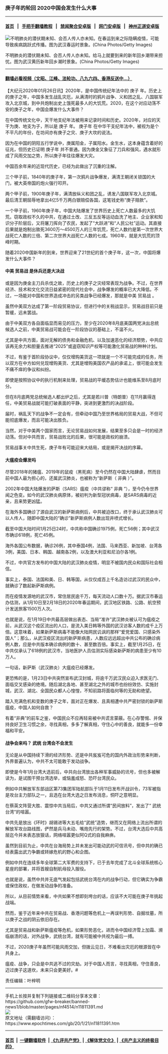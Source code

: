 ### 庚子年的轮回 2020中国会发生什么大事
------------------------

#### [首页](https://github.com/gfw-breaker/banned-news1/blob/master/README.md) &nbsp;&nbsp;|&nbsp;&nbsp; [手把手翻墙教程](https://github.com/gfw-breaker/guides/wiki) &nbsp;&nbsp;|&nbsp;&nbsp; [禁闻聚合安卓版](https://github.com/gfw-breaker/bn-android) &nbsp;&nbsp;|&nbsp;&nbsp; [网门安卓版](https://github.com/oGate2/oGate) &nbsp;&nbsp;|&nbsp;&nbsp; [神州正道安卓版](https://github.com/SzzdOgate/update) 



<div><img alt="不明肺炎的潜伏期未知、会否人传人亦未知。在春运到来之际隐瞒疫情，可能导致疾病跳跃式传播。图为武汉春运时景象。(China Photos/Getty Images)" class="aligncenter wp-post-image" src="https://i.epochtimes.com/assets/uploads/2020/01/GettyImages-73408647-600x400.jpg"/>
<div class="red16 caption">
 <p>
  不明肺炎的潜伏期未知、会否人传人亦未知。给马上就要到来的新年回乡潮带来担忧。图为武汉黄历新年回乡潮时景象。(China Photos/Getty Images)
 </p>
</div>
</div><hr/>

#### [翻墙必看视频（文昭、江峰、法轮功、八九六四、香港反送中...）](http://167.172.214.107/home.html)

<div><p>
 【大纪元2020年01月26日讯】2020年，是中国传统纪年法中的
 <ok href="https://www.epochtimes.com/gb/tag/%E5%BA%9A%E5%AD%90.html">
  庚子
 </ok>
 年。历史上的庚子之年，中国多发生战乱灾厄，从满清时的鸦片战争、义和团之乱、八国联军攻入北京城，到中共炮制出史上饿死最多人的大饥荒。2020，在这个对应动荡不安的庚子之年，中国会爆发什么大事件？
</p>
<p>
 在中国传统文化中，天干地支纪年法被用来记录时间和历史。2020年，对应的天干为庚、地支为子，所以是
 <ok href="https://www.epochtimes.com/gb/tag/%E5%BA%9A%E5%AD%90.html">
  庚子
 </ok>
 年。
 <ok href="https://www.epochtimes.com/gb/tag/%E5%BA%9A%E5%AD%90%E5%B9%B4.html">
  庚子年
 </ok>
 在中华干支纪年法中，被视为是个不平凡的年份，在坊间亦有庚子之灾、庚子大坎的说法。
</p>
<p>
 因为在中国的阴阳五行学说中，庚属阳金，子属阳水。金生水，这本身蕴含着好的征兆，但历史已证明
 <ok href="https://www.epochtimes.com/gb/tag/%E5%BA%9A%E5%AD%90%E5%B9%B4.html">
  庚子年
 </ok>
 并不普通。因为庚金又象征了刀兵和强风，遇水就形成了风雨交加之势，所以庚子年往往爆发大灾。
</p>
<p>
 中国百余年来的近现代历史，已经为此做出了沉重的注解。
</p>
<p>
 三个甲子前，1840年的庚子年，第一次鸦片战争爆发，满清王朝闭关锁国的大门，被大英帝国的炮火强行叩开。
</p>
<p>
 两个甲子前，1900年庚子年，满清放纵义和团之乱，诱发八国联军攻入北京城。最后清王朝屈辱地拿出4亿5千万两白银赔偿各国，这笔钱史称“庚子赔款”。
</p>
<p>
 一个甲子前，1960年庚子年，中国大陆爆发了世界历史上死亡人数最多的大饥荒。窃取政权不久的中共，在通过土改、三反五反等运动血洗了地主、企业家和知识分子阶层后，又将屠刀挥向了农民，发起了“大跃进”和“人民公社”运动。其直接后果就是炮制出致死3600万～4500万人的三年饥荒，死亡人数约是第一次世界大战死亡人数的三倍、第二次世界大战死亡人数的七成。1960年，就是大饥荒的顶峰时期。
</p>
<p>
 随着2020中国新年的到来，世界迎来了21世纪的首个庚子年，这一次，中国将爆发什么大事件？
</p>
<h4>
 中美
 <ok href="https://www.epochtimes.com/gb/tag/%E8%B4%B8%E6%98%93%E6%88%98.html">
  贸易战
 </ok>
 是休兵还是大决战
</h4>
<p>
 或是因为庚金主刀兵杀伐之故，历史上的庚子之灾经常表现为战争。不过，在世界经济、技术和文化交流日益紧密的现代社会中，战争爆发的概率已大大降低。不过，一场能对中国和世界造成冲击的另类战争已经爆发，那就是中美
 <ok href="https://www.epochtimes.com/gb/tag/%E8%B4%B8%E6%98%93%E6%88%98.html">
  贸易战
 </ok>
 。
</p>
<p>
 虽然中美双方达成了第一阶段贸易协议，但进行中的关税战显示，贸易战目前只是暂缓，远未罢战。
</p>
<p>
 由于中美双方各自面临显而易见的压力，至少在2020年8月底美国两党决出总统候选人之前，中美贸易战可能会在一阶段协议的基础上，不温不火。
</p>
<p>
 尤其是中共方面，面对无解的债务和金融危机、以及加速恶化的经济颓势，中共应该再无余力和胆量去推进“2025”或盗窃知识产权等可能激化贸易战的种种计划。
</p>
<p>
 不过，有鉴于首阶段协议中，仅仅增购美货这一项就是一个不可能完成的任务，所以双方在中方如何兑现增购美货、尤其是增购美国农产品的承诺上，很可能会发生不痛不痒的争议和纠纷。
</p>
<p>
 即使是按照协议中的执行机制来处理，贸易战的平缓态势估计也能维系至8月底时分。
</p>
<p>
 但在8月底两党总统候选人都出炉之后，尤其是若川普（特朗普）在11月赢得连任，中美贸易战就可能打破表面的平静，突进到更激烈的决战阶段。
</p>
<p>
 届时，祸乱天下的战争不一定会有，但牵动中国乃至世界格局的贸易大战，不但可能彻底爆发，而且可能决出胜负。
</p>
<p>
 当然，对于中美两个国家而言，无论贸易战如何发展，结果至多只会是一时的经济动荡。但对中共而言，贸易战败北的后果，很可能是政权的崩溃。
</p>
<p>
 贸易战事关中共生死，庚子年有可能迎来大结局，或是揭开决战的序幕。
</p>
<h4>
 大瘟疫会爆发吗
</h4>
<p>
 尽管2018年的猪瘟、2019年的鼠疫（黑死病）至今仍然在中国大陆肆虐，然而目前中国人最为担心的，还属武汉肺炎，也被称为“新萨斯（
 <ok href="https://www.epochtimes.com/gb/tag/%E9%9D%9E%E5%85%B8.html">
  非典
 </ok>
 ）”。
</p>
<p>
 2002年中国大陆爆发的萨斯（SARS）瘟疫（中共谬称“
 <ok href="https://www.epochtimes.com/gb/tag/%E9%9D%9E%E5%85%B8.html">
  非典
 </ok>
 ”），至今仍令世界闻之色变。如今的武汉肺炎病原体，被初判为新型冠状病毒，是SARS病毒的近亲，且来势更凶猛。
</p>
<p>
 在海外多国确诊了源自武汉的新萨斯病例后，中共被迫改口，终于承认武汉肺炎可以人传人，随即中国大陆的“确诊”新萨斯病例人数出现井喷式增长。
</p>
<p>
 截至中国大陆时间1月25日24时，中共称中国确诊1975例，死亡56例；其中武汉市确诊618例，死亡45例。
</p>
<p>
 海外各国公布数据，确诊26例，其中泰国4例，法国、马来西亚、新加坡、台湾各3例，美国、日本、韩国、越南各2例，以及澳大利亚和尼泊尔各1例。
</p>
<p>
 不过，中共官方发布的中国大陆的武汉肺炎疫情，明显不被国内民众和国际社会相信。
</p>
<p>
 事实上，泰国、法国和美、日、韩等国，从仅仅成百上千名造访过武汉的民众中，就确诊了数起新萨斯病例。
</p>
<p>
 而在疫情发源地的武汉市，常住居民逾千万，每天流动人口数十万。据武汉市春运办估测，从1月10日至2月18日的2020年春运期间，武汉地区铁路、公路、航空预计发送旅客1500万人次。
</p>
<p>
 也就是说，在1月19日中共最高层做出表态、当局“准许”武汉肺炎被认可为瘟疫之前，从武汉这个疫区流出的人口，是流入美日韩等外国的武汉访客人数的成千上万倍。这意味着，如果新萨斯病毒不能像大陆网民讥讽的那样“爱党爱国、只感染外国人”；那么，从武汉疫区流出的新萨斯病患，人数应远远超出中共公布的确诊病例人数，应是中共版本确诊病例的数十、甚至数百倍。事实上，截至1月25日，在中共仅承认了618例的武汉市，当地医护人员估测实际感染新萨斯的病患至少有10万人。
</p>
<p>
 一句话，新萨斯（武汉肺炎）大瘟疫已经爆发。
</p>
<p>
 更恐怖的是，1月23日中共突然宣布武汉封城，将逾千万武汉民众迫入求医无门、面临交叉感染的绝境。随后湖北各地、甚至湖北之外的城市也纷纷效仿、实施封城，武汉、湖北、全国民众都人心惶惶，不知前路将面临何等的无助和绝望。
</p>
<p>
 踏入充满危机和变数的庚子之年，面对正在爆发、且真相遭中共严密封锁的新萨斯瘟疫，中国人如何自救？
</p>
<p>
 有着“非典”的前车之鉴，中国民众不应再轻易被中共谎言蒙蔽。在心存警惕、并保持良好卫生习惯之余，寻找真相，多多了解真相，守住心中的善良，就能多一份幸福和平安。
</p>
<h4>
 战争会来吗？
 <ok href="https://www.epochtimes.com/gb/tag/%E6%AD%A6%E7%BB%9F.html">
  武统
 </ok>
 台湾会不会发生
</h4>
<p>
 无论是从中国持续下滑的经济形势、还是中共岌岌可危的国内外政治形势来判断，外界普遍认为，中共不太可能敢于发动战争。
</p>
<p>
 即使是今年1月台湾大选前后，中共向台湾放出各种军事威胁的讯号，但也多被解读为，是试图干预台湾选举，或恼羞成怒、恐吓台湾民众。
</p>
<p>
 例如中共解放军东部战区第73集团军陆航部队于1月11日发布开战训令，73军被指是攻台主力部队之一，且选在台湾大选之日发布消息，恫吓之意明显。
</p>
<p>
 在蔡英文阵营大胜、震惊中共当局后，中共又通过所谓“民间放料”，发出了“
 <ok href="https://www.epochtimes.com/gb/tag/%E6%AD%A6%E7%BB%9F.html">
  武统
 </ok>
 台湾”的喧嚣。
</p>
<p>
 中共先是放出《环时》胡锡进等大五毛给“武统”造势，继而又在网络上流出所谓的解放军攻台路线图，俨然是兵马未动、嘴炮先行的架势。不过，台湾大选后中共高层迄今并未表态放狠话，网络喧嚣更似阿Q式的自我麻痹。
</p>
<p>
 虽然到目前为止，中共在台海局势上并未发出可能动武的可信讯号，但中共的确已经表露出武力争霸或转嫁危机的野心和企图。
</p>
<p>
 例如中共在连续多年全球第二大军费的支持下，已于去年完成了北斗全球系统核心星座的部署，并将首艘自制航母投入服役。
</p>
<p>
 也就是说，虽然中共并无底气发起包括武统台湾在内的战争行动，但它确实为争霸或保住政权，在做发动战争的准备。
</p>
<p>
 所以，从目前情势来看，中共如果不想即刻垮台的话，应该不大可能在庚子年挑起战端。
</p>
<p>
 然而，鉴于近年来中共在贸易战、香港问题等危机上一再误判形势、自掘坟墓，所以庚子之战的阴云依旧存在。
</p>
<p>
 尤其是贸易战和新萨斯瘟疫等危机，如果形势恶化，进而令中国经济雪上加霜、濒临崩溃的话，对外战争，武统台湾，就有可能被中共视为最后一搏。
</p>
<p>
 不过，2020庚子年虽然可能风雨交加，但拨云见日，不难看出灾厄的根源皆在中共身上。
</p>
<p>
 瘟疫、战争，只会是中共逃不过的灾劫。对于中国人而言，寻找真相，守住善良，迈过庚子这道坎，未来只会更美好。#
</p>
<p>
 责任编辑：叶梓明
</p>
</div>
<hr/>
手机上长按并复制下列链接或二维码分享本文章：<br/>
https://github.com/gfw-breaker/banned-news1/blob/master/pages/nf4514/n11811391.md <br/>
<a href='https://github.com/gfw-breaker/banned-news1/blob/master/pages/nf4514/n11811391.md'><img src='https://github.com/gfw-breaker/banned-news1/blob/master/pages/nf4514/n11811391.md.png'/></a> <br/>
原文地址（需翻墙访问）：https://www.epochtimes.com/gb/20/1/21/n11811391.htm


------------------------
#### [首页](https://github.com/gfw-breaker/banned-news1/blob/master/README.md) &nbsp;|&nbsp; [一键翻墙软件](https://github.com/gfw-breaker/nogfw/blob/master/README.md) &nbsp;| [《九评共产党》](https://github.com/gfw-breaker/9ping.md/blob/master/README.md#九评之一评共产党是什么) | [《解体党文化》](https://github.com/gfw-breaker/jtdwh.md/blob/master/README.md) | [《共产主义的终极目的》](https://github.com/gfw-breaker/gczydzjmd.md/blob/master/README.md)


<img src='http://gfw-breaker.win/banned-news/pages/nf4514/n11811391.md' width='0px' height='0px'/>